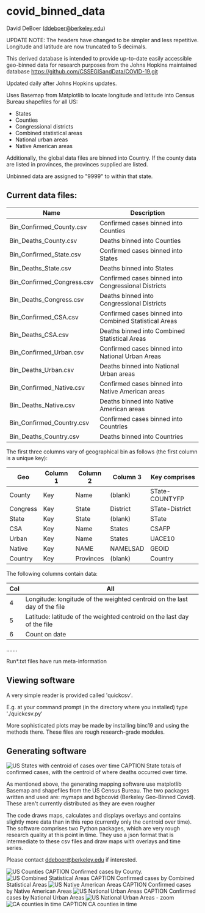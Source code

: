 # covid_binned_data
David DeBoer (ddeboer@berkeley.edu)

UPDATE NOTE:  The headers have changed to be simpler and less repetitive.  Longitude and latitude are now truncated
to 5 decimals.

This derived database is intended to provide up-to-date easily accessible geo-binned data for research purposes from the Johns Hopkins maintained database
https://github.com/CSSEGISandData/COVID-19.git

Updated daily after Johns Hopkins updates.

Uses Basemap from Matplotlib to locate longitude and latitude into Census Bureau shapefiles for all US:
* States
* Counties
* Congressional districts
* Combined statistical areas
* National urban areas
* Native American areas

Additionally, the global data files are binned into Country.  If the county data are listed in provinces,
the provinces supplied are listed.

Unbinned data are assigned to "9999" to within that state.

## Current data files:

Name                       | Description
---------------------------|----------------------
Bin_Confirmed_County.csv   | Confirmed cases binned into Counties
Bin_Deaths_County.csv      | Deaths binned into Counties
Bin_Confirmed_State.csv    | Confirmed cases binned into States
Bin_Deaths_State.csv       | Deaths binned into States
Bin_Confirmed_Congress.csv | Confirmed cases binned into Congressional Districts
Bin_Deaths_Congress.csv    | Deaths binned into Congressional Districts
Bin_Confirmed_CSA.csv      | Confirmed cases binned into Combined Statistical Areas
Bin_Deaths_CSA.csv         | Deaths binned into Combined Statistical Areas
Bin_Confirmed_Urban.csv    | Confirmed cases binned into National Urban Areas
Bin_Deaths_Urban.csv       | Deaths binned into National Urban areas
Bin_Confirmed_Native.csv   | Confirmed cases binned into Native American areas
Bin_Deaths_Native.csv      | Deaths binned into Native American areas
Bin_Confirmed_Country.csv  | Confirmed cases binned into Countries
Bin_Deaths_Country.csv     | Deaths binned into Countries

The first three columns vary of geographical bin as follows (the first column is a unique key):

Geo      | Column 1 |Column 2   | Column 3   | Key comprises
---------|----------|-----------|------------|---------------
County   | Key      | Name      | (blank)    | STate-COUNTYFP
Congress | Key      | State     | District   | STate-District
State    | Key      | State     | (blank)    | STate
CSA      | Key      | Name      | States     | CSAFP
Urban    | Key      | Name      | States     | UACE10
Native   | Key      | NAME      | NAMELSAD   | GEOID
Country  | Key      | Provinces | (blank)    | Country

The following columns contain data:

Col | All
----|------
4   | Longitude:  longitude of the weighted centroid on the last day of the file
5   | Latitude:  latitude of the weighted centroid on the last day of the file
6   | Count on date
.......


Run*.txt files have run meta-information

## Viewing software
A very simple reader is provided called 'quickcsv'.

E.g. at your command prompt (in the directory where you installed) type './quickcsv.py'

More sophisticated plots may be made by installing binc19 and using the methods there.  These files
are rough research-grade modules.

## Generating software
![US States with centroid of cases over time](https://astro.berkeley.edu/~ddeboer/Confirmed_States_200426_time_centroid.png)
CAPTION State totals of confirmed cases, with the centroid of where deaths occurred over time.

As mentioned above, the generating mapping software use matplotlib Basemap and shapefiles from the US Census Bureau.
The two packages written and used are:  mymaps and bgbcovid (Berkeley Geo-Binned Covid).  These aren't currently
distributed as they are even rougher

The code draws maps, calculates and displays overlays and contains slightly more data than in this repo
(currently only the centroid over time).  The software comprises two Python packages, which are very rough
research quality at this point in time.  They use a json format that is intermediate to these csv files and
draw maps with overlays and time series.

Please contact ddeboer@berkeley.edu if interested.

![US Counties](https://astro.berkeley.edu/~ddeboer/Confirmed_County_042320.png)
CAPTION Confirmed cases by County.
![US Combined Statistical Areas](https://astro.berkeley.edu/~ddeboer/Confirmed_CSA_042320.png)
CAPTION Confirmed cases by Combined Statistical Areas
![US Native American Areas](https://astro.berkeley.edu/~ddeboer/Confirmed_Native_200425.png)
CAPTION Confirmed cases by Native American Areas
![US National Urban Areas](https://astro.berkeley.edu/~ddeboer/Confirmed_Urban_042320.png)
CAPTION Confirmed cases by National Urban Areas
![US National Urban Areas - zoom](https://astro.berkeley.edu/~ddeboer/Confirmed_Urban_close_042320.png)
![CA counties in time](https://astro.berkeley.edu/~ddeboer/CA_County-4_10_20.png)
CAPTION CA counties in time
